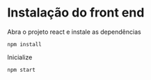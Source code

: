 # Instalação do front end

Abra o projeto react e instale as dependências 

```
npm install
```

Inicialize 

```
npm start
